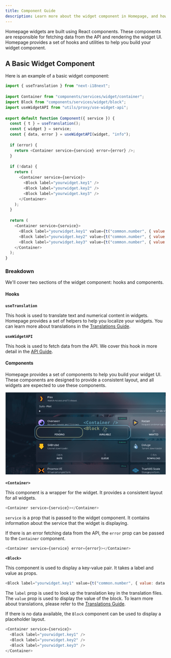 ```yaml
---
title: Component Guide
description: Learn more about the widget component in Homepage, and how to build your widget UI.
---
```


Homepage widgets are built using React components. These components are responsible for fetching data from the API and rendering the widget UI. Homepage provides a set of hooks and utilities to help you build your widget component.

## A Basic Widget Component

Here is an example of a basic widget component:

```js
import { useTranslation } from "next-i18next";

import Container from "components/services/widget/container";
import Block from "components/services/widget/block";
import useWidgetAPI from "utils/proxy/use-widget-api";

export default function Component({ service }) {
  const { t } = useTranslation();
  const { widget } = service;
  const { data, error } = useWidgetAPI(widget, "info");

  if (error) {
    return <Container service={service} error={error} />;
  }

  if (!data) {
    return (
      <Container service={service}>
        <Block label="yourwidget.key1" />
        <Block label="yourwidget.key2" />
        <Block label="yourwidget.key3" />
      </Container>
    );
  }

  return (
    <Container service={service}>
      <Block label="yourwidget.key1" value={t("common.number", { value: data.key1 })} />
      <Block label="yourwidget.key2" value={t("common.number", { value: data.key2 })} />
      <Block label="yourwidget.key3" value={t("common.number", { value: data.key3 })} />
    </Container>
  );
}
```

### Breakdown

We'll cover two sections of the widget component: hooks and components.

#### Hooks

**`useTranslation`**

This hook is used to translate text and numerical content in widgets. Homepage provides a set of helpers to help you localize your widgets. You can learn more about translations in the [Translations Guide](translations.md).

**`useWidgetAPI`**

This hook is used to fetch data from the API. We cover this hook in more detail in the [API Guide](api.md).

#### Components

Homepage provides a set of components to help you build your widget UI. These components are designed to provide a consistent layout, and all widgets are expected to use these components.

![Component Sections](../../assets/sections.png)

**`<Container>`**

This component is a wrapper for the widget. It provides a consistent layout for all widgets.

```js
<Container service={service}></Container>
```

`service` is a prop that is passed to the widget component. It contains information about the service that the widget is displaying.

If there is an error fetching data from the API, the `error` prop can be passed to the `Container` component.

```js
<Container service={service} error={error}></Container>
```

**`<Block>`**

This component is used to display a key-value pair. It takes a label and value as props.

```js
<Block label="yourwidget.key1" value={t("common.number", { value: data.key1 })} />
```

The `label` prop is used to look up the translation key in the translation files. The `value` prop is used to display the value of the block. To learn more about translations, please refer to the [Translations Guide](translations.md).

If there is no data available, the `Block` component can be used to display a placeholder layout.

```js
<Container service={service}>
  <Block label="yourwidget.key1" />
  <Block label="yourwidget.key2" />
  <Block label="yourwidget.key3" />
</Container>
```
